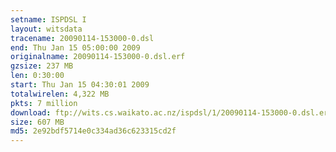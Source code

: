 ```yaml
---
setname: ISPDSL I
layout: witsdata
tracename: 20090114-153000-0.dsl
end: Thu Jan 15 05:00:00 2009
originalname: 20090114-153000-0.dsl.erf
gzsize: 237 MB
len: 0:30:00
start: Thu Jan 15 04:30:01 2009
totalwirelen: 4,322 MB
pkts: 7 million
download: ftp://wits.cs.waikato.ac.nz/ispdsl/1/20090114-153000-0.dsl.erf.gz
size: 607 MB
md5: 2e92bdf5714e0c334ad36c623315cd2f
---
```

